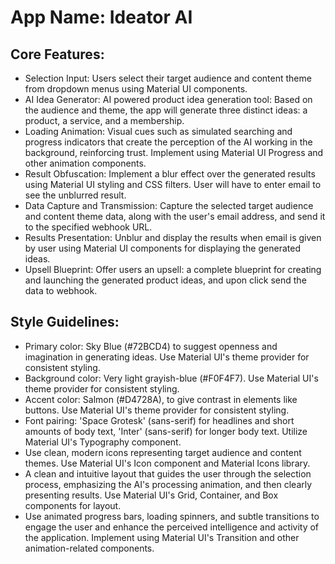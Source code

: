 # **App Name**: Ideator AI

## Core Features:

- Selection Input: Users select their target audience and content theme from dropdown menus using Material UI components.
- AI Idea Generator: AI powered product idea generation tool: Based on the audience and theme, the app will generate three distinct ideas: a product, a service, and a membership.
- Loading Animation: Visual cues such as simulated searching and progress indicators that create the perception of the AI working in the background, reinforcing trust. Implement using Material UI Progress and other animation components.
- Result Obfuscation: Implement a blur effect over the generated results using Material UI styling and CSS filters. User will have to enter email to see the unblurred result.
- Data Capture and Transmission: Capture the selected target audience and content theme data, along with the user's email address, and send it to the specified webhook URL.
- Results Presentation: Unblur and display the results when email is given by user using Material UI components for displaying the generated ideas.
- Upsell Blueprint: Offer users an upsell: a complete blueprint for creating and launching the generated product ideas, and upon click send the data to webhook.

## Style Guidelines:

- Primary color: Sky Blue (#72BCD4) to suggest openness and imagination in generating ideas. Use Material UI's theme provider for consistent styling.
- Background color: Very light grayish-blue (#F0F4F7). Use Material UI's theme provider for consistent styling.
- Accent color: Salmon (#D4728A), to give contrast in elements like buttons. Use Material UI's theme provider for consistent styling.
- Font pairing: 'Space Grotesk' (sans-serif) for headlines and short amounts of body text, 'Inter' (sans-serif) for longer body text. Utilize Material UI's Typography component.
- Use clean, modern icons representing target audience and content themes. Use Material UI's Icon component and Material Icons library.
- A clean and intuitive layout that guides the user through the selection process, emphasizing the AI's processing animation, and then clearly presenting results. Use Material UI's Grid, Container, and Box components for layout.
- Use animated progress bars, loading spinners, and subtle transitions to engage the user and enhance the perceived intelligence and activity of the application. Implement using Material UI's Transition and other animation-related components.